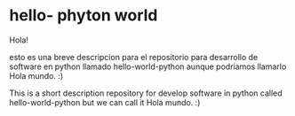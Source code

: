# hello- phyton world

Hola!

esto es una breve descripcion para el repositorio para desarrollo de software en python llamado hello-world-python
aunque podriamos llamarlo Hola mundo. :)

This is a short description repository for develop software in python called hello-world-python
but we can call it Hola mundo. :)
